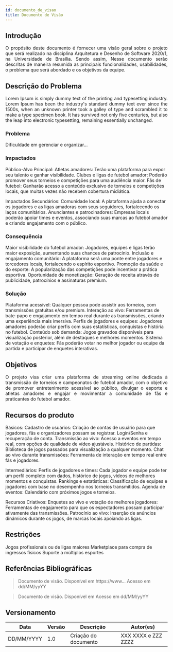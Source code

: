 ```yaml
---
id: documento_de_visao
title: Documento de Visão
---
```

## Introdução

<p align = "justify">
O propósito deste documento é fornecer uma visão geral sobre o projeto que será realizado na disciplina Arquitetura e Desenho de Software 2020/1, na Universidade de Brasília. Sendo assim, Nesse documento serão descritas de maneira resumida as principais funcionalidades, usabilidades, o problema que será abordado e os objetivos da equipe.
</p>

## Descrição do Problema 

<p align = "justify">
Lorem Ipsum is simply dummy text of the printing and typesetting industry. Lorem Ipsum has been the industry's standard dummy text ever since the 1500s, when an unknown printer took a galley of type and scrambled it to make a type specimen book. It has survived not only five centuries, but also the leap into electronic typesetting, remaining essentially unchanged.
</p>

### Problema

Dificuldade em gerenciar e organizar...

### Impactados

Público-Alvo Principal:
Atletas amadores: Terão uma plataforma para expor seu talento e ganhar visibilidade.
Clubes e ligas de futebol amador: Poderão promover seus torneios e competições para uma audiência maior.
Fãs de futebol: Ganharão acesso a conteúdo exclusivo de torneios e competições locais, que muitas vezes não recebem cobertura midiática.

Impactados Secundários:
Comunidade local: A plataforma ajuda a conectar os jogadores e as ligas amadoras com seus seguidores, fortalecendo os laços comunitários.
Anunciantes e patrocinadores: Empresas locais poderão apoiar times e eventos, associando suas marcas ao futebol amador e criando engajamento com o público.

### Consequência

Maior visibilidade do futebol amador: Jogadores, equipes e ligas terão maior exposição, aumentando suas chances de patrocínio.
Inclusão e engajamento comunitário: A plataforma será uma ponte entre jogadores e torcedores locais, fortalecendo o espírito esportivo.
Promoção da saúde e do esporte: A popularização das competições pode incentivar a prática esportiva.
Oportunidade de monetização: Geração de receita através de publicidade, patrocínios e assinaturas premium.

### Solução

Plataforma acessível: Qualquer pessoa pode assistir aos torneios, com transmissões gratuitas e/ou premium.
Interação ao vivo: Ferramentas de bate-papo e engajamento em tempo real durante as transmissões, criando uma experiência mais imersiva.
Perfis de jogadores e equipes: Jogadores amadores poderão criar perfis com suas estatísticas, conquistas e história no futebol.
Conteúdo sob demanda: Jogos gravados disponíveis para visualização posterior, além de destaques e melhores momentos.
Sistema de votação e enquetes: Fãs poderão votar no melhor jogador ou equipe da partida e participar de enquetes interativas.

## Objetivos

<p align = "justify">
O projeto visa criar uma plataforma de streaming online dedicada à transmissão de torneios e campeonatos de futebol amador, com o objetivo de promover entretenimento acessível ao público, divulgar o esporte e atletas amadores e engajar e movimentar a comunidade de fãs e praticantes do futebol amador.
</p>



## Recursos do produto

 Básicos:
Cadastro de usuários: Criação de contas de usuário para que jogadores, fãs e organizadores possam se registrar.
Login/Senha e recuperação de conta.
Transmissão ao vivo: Acesso a eventos em tempo real, com opções de qualidade de vídeo ajustáveis.
Histórico de partidas: Biblioteca de jogos passados para visualização a qualquer momento.
Chat ao vivo durante transmissões: Ferramenta de interação em tempo real entre fãs e jogadores.

Intermediários:
Perfis de jogadores e times: Cada jogador e equipe pode ter um perfil completo com dados, histórico de jogos, vídeos de melhores momentos e conquistas.
Rankings e estatísticas: Classificação de equipes e jogadores com base no desempenho nos torneios transmitidos.
Agenda de eventos: Calendário com próximos jogos e torneios.

Recursos Criativos:
Enquetes ao vivo e votação de melhores jogadores: Ferramentas de engajamento para que os espectadores possam participar ativamente das transmissões.
Patrocínio ao vivo: Inserção de anúncios dinâmicos durante os jogos, de marcas locais apoiando as ligas.


## Restrições

Jogos profissionais ou de ligas maiores
Marketplace para compra de ingressos físicos
Suporte a múltiplos esportes

## Referências Bibliográficas

> Documento de visão. Disponível em https://www... Acesso em dd/MM/yyYY

> Documento de visão. Disponível em  Acesso em dd/MM/yyYY

## Versionamento
| Data | Versão | Descrição | Autor(es) |
| -- | -- | -- | -- |
| DD/MM/YYYY | 1.0 | Criação do documento | XXX XXXX e ZZZ ZZZZ | 

